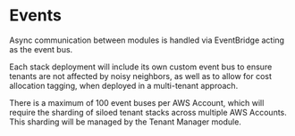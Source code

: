 # Events

Async communication between modules is handled via EventBridge acting as the event bus.

Each stack deployment will include its own custom event bus to ensure tenants are not affected by noisy neighbors, as well as to allow for cost allocation tagging, when deployed in a multi-tenant approach.

There is a maximum of 100 event buses per AWS Account, which will require the sharding of siloed tenant stacks across multiple AWS Accounts. This sharding will be managed by the Tenant Manager module.
